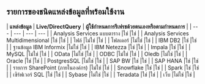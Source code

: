 ## <a name="list-of-available-data-source-types"></a>รายการของชนิดแหล่งข้อมูลที่พร้อมใช้งาน

| **แหล่งข้อมูล** | **Live/DirectQuery** | **ผู้ใช้กำหนดการรีเฟรชด้วยตนเองหรือตามกำหนดการ** |
| --- | --- | --- | --- |
| Analysis Services แบบตาราง |ใช่ |ใช่ |
| Analysis Services Multidimensional |ใช่ |ใช่ |
| ไฟล์ |ไม่ใช่ |ใช่ |
| โฟลเดอร์ |ไม่ใช่ |ใช่ |
| IBM DB2 |ใช่ |ใช่ |
| ฐานข้อมูล IBM Informix |ไม่ใช่ |ใช่ |
| IBM Netezza |ใช่ |ใช่ |
| Impala |ใช่ |ใช่ |
| MySQL |ไม่ใช่ |ใช่ |
| OData |ไม่ใช่ |ใช่ |
| ODBC |ไม่ใช่ |ใช่ |
| Oledb |ไม่ใช่ |ใช่ |
| Oracle |ใช่ |ใช่ |
| PostgresSQL |ไม่ใช่ |ใช่ |
| SAP BW |ใช่ |ใช่ |
| SAP HANA |ใช่ |ใช่ |
| รายการ SharePoint (ภายในองค์กร) |ไม่ใช่ |ใช่ |
| Snowflake |ใช่ |ใช่ |
| Spark |ใช่ |ใช่ |
| เซิร์ฟเวอร์ SQL |ใช่ |ใช่ |
| Sybase |ไม่ใช่ |ใช่ |
| Teradata |ใช่ |ใช่ |
| เว็บ |ไม่ใช่ |ใช่ |

